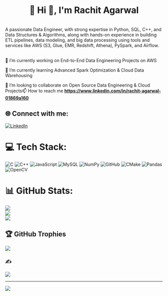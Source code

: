 #  <h1 align="center">💫 Hi 👋, I'm Rachit Agarwal</h1>
<br>A passionate Data Engineer, with strong expertise in Python, SQL, C++, and Data Structures & Algorithms, along with hands-on experience in building ETL pipelines, data modeling, and big data processing using tools and services like AWS (S3, Glue, EMR, Redshift, Athena), PySpark, and Airflow.<br><br>

🔭 I’m currently working on End-to-End Data Engineering Projects on AWS

🌱 I’m currently learning Advanced Spark Optimization & Cloud Data Warehousing

👯 I’m looking to collaborate on Open Source Data Engineering & Cloud Projects📫 How to reach me **https://www.linkedin.com/in/rachit-agarwal-01869a160**


## 🌐 Connect with me:
[![LinkedIn](https://img.shields.io/badge/LinkedIn-%230077B5.svg?logo=linkedin&logoColor=white)](https://linkedin.com/in/https://www.linkedin.com/in/rachit-agarwal-01869a160) 

# 💻 Tech Stack:
![C](https://img.shields.io/badge/c-%2300599C.svg?style=plastic&logo=c&logoColor=white) ![C++](https://img.shields.io/badge/c++-%2300599C.svg?style=plastic&logo=c%2B%2B&logoColor=white) ![JavaScript](https://img.shields.io/badge/javascript-%23323330.svg?style=plastic&logo=javascript&logoColor=%23F7DF1E) ![MySQL](https://img.shields.io/badge/mysql-4479A1.svg?style=plastic&logo=mysql&logoColor=white) ![NumPy](https://img.shields.io/badge/numpy-%23013243.svg?style=plastic&logo=numpy&logoColor=white) ![GitHub](https://img.shields.io/badge/github-%23121011.svg?style=plastic&logo=github&logoColor=white) ![CMake](https://img.shields.io/badge/CMake-%23008FBA.svg?style=plastic&logo=cmake&logoColor=white) ![Pandas](https://img.shields.io/badge/pandas-%23150458.svg?style=plastic&logo=pandas&logoColor=white) ![OpenCV](https://img.shields.io/badge/opencv-%23white.svg?style=plastic&logo=opencv&logoColor=white)
# 📊 GitHub Stats:
![](https://github-readme-stats.vercel.app/api?username=agarwal2001&theme=blueberry&hide_border=false&include_all_commits=true&count_private=true)<br/>
![](https://github-readme-streak-stats.herokuapp.com/?user=agarwal2001&theme=blueberry&hide_border=false)<br/>
![](https://github-readme-stats.vercel.app/api/top-langs/?username=agarwal2001&theme=blueberry&hide_border=false&include_all_commits=true&count_private=true&layout=compact)

## 🏆 GitHub Trophies
![](https://github-profile-trophy.vercel.app/?username=agarwal2001&theme=radical&no-frame=false&no-bg=true&margin-w=4)

### ✍️ 
![](https://quotes-github-readme.vercel.app/api?type=horizontal&theme=tokyonight)

---
[![](https://visitcount.itsvg.in/api?id=agarwal2001&icon=4&color=6)](https://visitcount.itsvg.in)

<!-- Proudly created with GPRM ( https://gprm.itsvg.in ) -->
